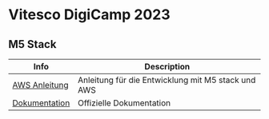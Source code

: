 # Vitesco DigiCamp 2023

## M5 Stack

|Info|Description|
|---|---|
[AWS Anleitung](https://core2-for-aws-docs.m5stack.com/en/)|Anleitung für die Entwicklung mit M5 stack und AWS
[Dokumentation](https://docs.m5stack.com/en/core/core2_for_aws)|Offizielle Dokumentation